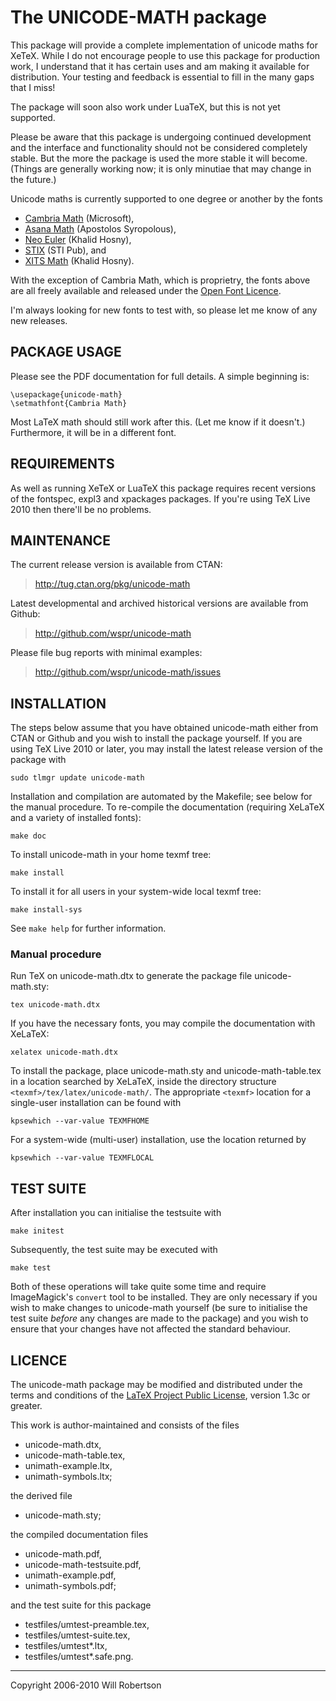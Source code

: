 The UNICODE-MATH package
========================

This package will provide a complete implementation of unicode maths for
XeTeX. While I do not encourage people to use this package for production
work, I understand that it has certain uses and am making it available for
distribution. Your testing and feedback is essential to fill in the many gaps
that I miss!

The package will soon also work under LuaTeX, but this is not yet supported.

Please be aware that this package is undergoing continued development and the
interface and functionality should not be considered completely stable. But
the more the package is used the more stable it will become. (Things are generally working now; it is only minutiae that may change in the future.)

Unicode maths is currently supported to one degree or another by the fonts

 - [Cambria Math][CM] (Microsoft),
 - [Asana Math][AM] (Apostolos Syropolous),
 - [Neo Euler][NE] (Khalid Hosny),
 - [STIX][SM] (STI Pub), and
 - [XITS Math][XM] (Khalid Hosny).

With the exception of Cambria Math, which is proprietry, the fonts above
are all freely available and released under the [Open Font Licence][OFL].

I'm always looking for new fonts to test with, so please let me know of any
new releases.

[CM]: http://www.ascenderfonts.com/font/cambria-regular.aspx
[AM]: http://www.ctan.org/tex-archive/fonts/Asana-Math/
[NE]: http://github.com/khaledhosny/euler-otf
[SM]: http://www.aip.org/stixfonts/
[XM]: http://github.com/khaledhosny/xits-math
[OFL]: http://scripts.sil.org/OFL

PACKAGE USAGE
-------------

Please see the PDF documentation for full details. A simple beginning is:

    \usepackage{unicode-math}
    \setmathfont{Cambria Math}

Most LaTeX math should still work after this. (Let me know if it doesn't.)
Furthermore, it will be in a different font.


REQUIREMENTS
------------

As well as running XeTeX or LuaTeX this package requires recent versions
of the fontspec, expl3 and xpackages packages. If you're using TeX Live 2010
then there'll be no problems.


MAINTENANCE
-----------

The current release version is available from CTAN:
> <http://tug.ctan.org/pkg/unicode-math>

Latest developmental and archived historical versions are
available from Github:
> <http://github.com/wspr/unicode-math>

Please file bug reports with minimal examples:
> <http://github.com/wspr/unicode-math/issues>


INSTALLATION
------------

The steps below assume that you have obtained unicode-math either from CTAN or
Github and you wish to install the package yourself. If you are using TeX Live
2010 or later, you may install the latest release version of the package with

    sudo tlmgr update unicode-math

Installation and compilation are automated by the Makefile; see below for the
manual procedure. To re-compile the documentation (requiring XeLaTeX and a
variety of installed fonts):

    make doc

To install unicode-math in your home texmf tree:

    make install

To install it for all users in your system-wide local texmf tree:

    make install-sys

See `make help` for further information.


### Manual procedure

Run TeX on unicode-math.dtx to generate the package file unicode-math.sty:

    tex unicode-math.dtx

If you have the necessary fonts, you may compile the documentation
with XeLaTeX:

    xelatex unicode-math.dtx

To install the package, place unicode-math.sty and unicode-math-table.tex in a
location searched by XeLaTeX, inside the directory structure
`<texmf>/tex/latex/unicode-math/`. The appropriate `<texmf>` location for a
single-user installation can be found with

    kpsewhich --var-value TEXMFHOME

For a system-wide (multi-user) installation, use the location returned by

    kpsewhich --var-value TEXMFLOCAL


TEST SUITE
----------

After installation you can initialise the testsuite with

    make initest

Subsequently, the test suite may be executed with

    make test

Both of these operations will take quite some time and require ImageMagick's
`convert` tool to be installed. They are only necessary if you wish to make
changes to unicode-math yourself (be sure to initialise the test suite
*before* any changes are made to the package) and you wish to ensure that your
changes have not affected the standard behaviour.



LICENCE
-------

The unicode-math package may be modified and distributed under the terms and
conditions of the [LaTeX Project Public License][LPPL], version 1.3c or
greater.

[LPPL]: http://www.latex-project.org/lppl/

This work is author-maintained and consists of the files

- unicode-math.dtx,
- unicode-math-table.tex,
- unimath-example.ltx,
- unimath-symbols.ltx;

the derived file

- unicode-math.sty;

the compiled documentation files

- unicode-math.pdf,
- unicode-math-testsuite.pdf,
- unimath-example.pdf,
- unimath-symbols.pdf;

and the test suite for this package

- testfiles/umtest-preamble.tex,
- testfiles/umtest-suite.tex,
- testfiles/umtest*.ltx,
- testfiles/umtest*.safe.png.

__________________________________
Copyright 2006-2010 Will Robertson
